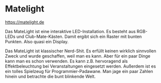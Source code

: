 # Matelight
https://matelight.de

Das MateLight ist eine interaktive LED-Installation. Es besteht aus RGB-LEDs und Club-Mate-Kästen. Damit ergibt sich ein Raster mit bunten Punkten. Also quasi ein Display.

Das MateLight ist klassischer Nerd-Shit. Es erfüllt keinen wirklich sinnvollen Zweck und wurde geschaffen, weil man es kann. Aber für ein paar Dinge kann man es schon verwenden. Es kann z.B. hervoragend als Effektbeleuchtung bei Veranstaltungen eingesetzt werden. Außerdem ist es ein tolles Spielzeug für Programmier-Padawane. Man jage ein paar Zahlen hinein und betrachte die bunt blinkende Welt.
